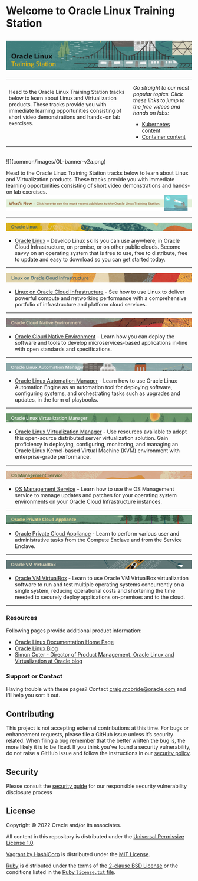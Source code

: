 
# Welcome to Oracle Linux Training Station <a name="top"></a>

![](common/images/ol-train4.png)
---

<table width="1200">
<colgroup>
   <col width="900">
   <col width="300">
</colgroup>
      <tr>   
         <td><p>Head to the Oracle Linux Training Station tracks below to learn about Linux and Virtualization products. These tracks provide you with immediate learning opportunities consisting of short video demonstrations and hands-on lab exercises.</p>
         </td>
         <td rowspan="2" valign="top"><p><i>Go straight to our most popular topics. Click these links to jump to the free videos and hands on labs:</i></p>
            <ul>
               <li><a href="../../OCNE/ocne.md#kubernetes-videos">Kubernetes content</a></li>
               <li><a href="../../OL/virt/virt.md#container-videos">Container content</a></li>
            </ul>
         </td>
      <tr>   
         <td><img src="../common/images/whats-new3.png" alt=""></img>
         </td>
      </tr>
</table>  
<br>
![](common/images/OL-banner-v2a.png)  

Head to the Oracle Linux Training Station tracks below to learn about Linux and Virtualization products. These tracks provide you with immediate learning opportunities consisting of short video demonstrations and hands-on lab exercises.
[![whats new](common/images/whats-new2.png)](https://oracle-samples.github.io/oltrain/Whats_New/new.html)  
   
---

![](common/images/OL-banner-v2a.png)
- [Oracle Linux](./OL/ol.md) - Develop Linux skills you can use anywhere; in Oracle Cloud Infrastructure, on premise, or on other public clouds. Become savvy on an operating system that is free to use, free to distribute, free to update and easy to download so you can get started today.
   
---
   
![](common/images/OLCI-banner-v2.png)
- [Linux on Oracle Cloud Infrastructure](./OLOCI/oloci.md) - See how to use Linux to deliver powerful compute and networking performance with a comprehensive portfolio of infrastructure and platform cloud services.
   
---
   
![](common/images/OCNE-banner-v2.png)
- [Oracle Cloud Native Environment](./OCNE/ocne.md) - Learn how you can deploy the software and tools to develop microservices-based applications in-line with open standards and specifications.
   
---
   
![](common/images/OLAM-banner-v2.png)
- [Oracle Linux Automation Manager](./OLAM/olam.md) - Learn how to use Oracle Linux Automation Engine as an automation tool for deploying software, configuring systems, and orchestrating tasks such as upgrades and updates, in the form of playbooks.
   
---
   
![](common/images/OLVM-banner-v2.png)
- [Oracle Linux Virtualization Manager](./OLVM/olvm.md) - Use resources available to adopt this open-source distributed server virtualization solution. Gain proficiency in deploying, configuring, monitoring, and managing an Oracle Linux Kernel-based Virtual Machine (KVM) environment with enterprise-grade performance.
   
---
   
![](common/images/osms-banner3.png)
- [OS Management Service](./OSMS/osms.md) - Learn how to use the OS Management service to manage updates and patches for your operating system environments on your Oracle Cloud Infrastructure instances.
   
---
   
![](common/images/PCA-banner-v2.png)
- [Oracle Private Cloud Appliance](./OPCA/opca.md) - Learn to perform various user and administrative tasks from the Compute Enclave and from the Service Enclave.
   
---
   
![](common/images/vbox-banner.png)
- [Oracle VM VirtualBox](./VBOX/vbox.md) - Learn to use Oracle VM VirtualBox virtualization software to run and test multiple operating systems concurrently on a single system, reducing operational costs and shortening the time needed to securely deploy applications on-premises and to the cloud.   
   
---

### Resources

Following pages provide additional product information:

- [Oracle Linux Documentation Home Page](https://docs.oracle.com/en/operating-systems/oracle-linux/)
- [Oracle Linux Blog](https://blogs.oracle.com/linux/category/lnx-training)
- [Simon Coter - Director of Product Management, Oracle Linux and Virtualization at Oracle blog](https://blogs.oracle.com/scoter/)

### Support or Contact

Having trouble with these pages? Contact [craig.mcbride@oracle.com](mailto:craig.mcbride@oracle.com) and I'll help you sort it out.

## Contributing

This project is not accepting external contributions at this time. For bugs or enhancement requests, please file a GitHub issue unless it’s security related. When filing a bug remember that the better written the bug is, the more likely it is to be fixed. If you think you’ve found a security vulnerability, do not raise a GitHub issue and follow the instructions in our [security policy](./SECURITY.md).

## Security

Please consult the [security guide](./SECURITY.md) for our responsible security vulnerability disclosure process

## License

Copyright &copy; 2022 Oracle and/or its associates.

All content in this repository is distributed under the [Universal Permissive
License 1.0](https://oss.oracle.com/licenses/upl/).

[Vagrant by HashiCorp](https://www.vagrantup.com/) is distributed under the
[MIT License](https://github.com/hashicorp/vagrant/blob/master/LICENSE).

[Ruby](https://www.ruby-lang.org/en/) is distributed under the terms of the
[2-clause BSD License](https://opensource.org/licenses/BSD-2-Clause) or the
conditions listed in the [Ruby `license.txt` file](https://www.ruby-lang.org/en/about/license.txt).
